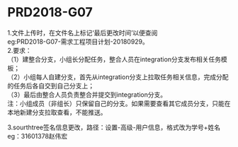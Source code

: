 # PRD2018-G07  
  
1.文件上传时，在文件名上标记‘最后更改时间’以便查阅  
    eg:PRD2018-G07-需求工程项目计划-20180929。  
2.要求：  
    （1）建整合分支，小组长分配任务，整合人员在integration分支发布相关任务模板；  
    （2）小组每人自建分支，首先从integration分支上拉取任务相关信息，完成分配的任务后各自交到自己分支上；  
    （3）最后由整合人员负责整合并提交到integration分支。   
	注：小组成员（非组长）只保留自己的分支。如果需要查看其它成员分支，只能在本地新建分支拉取查看，不能推送。    
	
3.sourthtree签名信息更改，路径：设置-高级-用户信息，格式改为学号+姓名  
    eg：31601378赵伟宏  